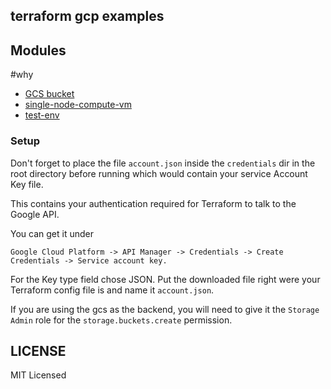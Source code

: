 ## terraform gcp examples
## Modules
#why
- [GCS bucket](https://github.com/tasdikrahman/terraform-gcp-examples/tree/master/gcs-bucket/)
- [single-node-compute-vm](https://github.com/tasdikrahman/terraform-gcp-examples/tree/master/single-and-multi-node-compute-vm)
- [test-env](https://github.com/tasdikrahman/terraform-gcp-examples/tree/master/test-env/)

### Setup

Don't forget to place the file `account.json` inside the `credentials` dir in the root directory before running which would contain your service Account Key file.

This contains your authentication required for Terraform to talk to the Google API.

You can get it under 

`Google Cloud Platform -> API Manager -> Credentials -> Create Credentials -> Service account key.`

For the Key type field chose JSON. Put the downloaded file right were your Terraform config file is and name it `account.json`.

If you are using the gcs as the backend, you will need to give it the `Storage Admin` role for the `storage.buckets.create` permission.

## LICENSE

MIT Licensed
